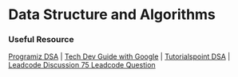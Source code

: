# Data Structure and Algorithms

### Useful Resource
[Programiz DSA](https://www.programiz.com/dsa) | [Tech Dev Guide with Google](https://techdevguide.withgoogle.com/paths/data-structures-and-algorithms/) | [Tutorialspoint DSA](https://www.tutorialspoint.com/data_structures_algorithms/index.htm) | [Leadcode Discussion 75 Leadcode Question](https://leetcode.com/discuss/general-discussion/460599/blind-75-leetcode-questions)
